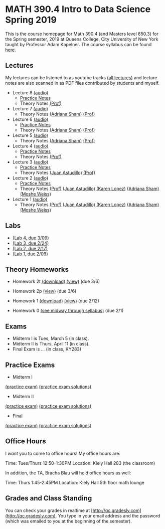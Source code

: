 # MATH 390.4 Intro to Data Science Spring 2019

This is the course homepage for Math 390.4 (and Masters level 650.3) for the Spring semester, 2019 at Queens College, City University of New York taught by Professor Adam Kapelner. The course syllabus can be found [here](https://github.com/kapelner/QC_Math_390.4_Spring_2019/blob/master/syllabus/syllabus.pdf).

## Lectures

My lectures can be listened to as youtube tracks [(all lectures)](https://www.youtube.com/playlist?list=) and lecture notes are also scanned in as PDF files contributed by students and myself.

<!--
* Presentation by [Max Sklar of Foursquare, Inc.](https://www.linkedin.com/in/max-sklar-b638464/) final day, May 28 [(audio)](https://youtu.be/TOId9Ey55MM) [(slides)](https://docs.google.com/presentation/d/1R4Us8pSTQoYW9UIonA_fwVz4dCT98D6W-tpJBqRXipE)
* Lecture 26 (Bonus)
  - [Practice Notes](https://github.com/kapelner/QC_Math_390.4_Spring_2019/blob/master/practice_lectures/lec26.Rmd)
* Lecture 25 [(audio)](https://youtu.be/EH8HIddui6E)
  - [Practice Notes](https://github.com/kapelner/QC_Math_390.4_Spring_2019/blob/master/practice_lectures/lec25.Rmd)
  - Theory Notes [(Prof)](https://github.com/kapelner/QC_Math_390.4_Spring_2019/blob/master/lectures/lec24kap.pdf) 
* Lecture 24 [(audio)](https://youtu.be/c6kaJL26a_c)
  - [Practice Notes](https://github.com/kapelner/QC_Math_390.4_Spring_2019/blob/master/practice_lectures/lec24.Rmd) 
  - Theory Notes [(Prof)](https://github.com/kapelner/QC_Math_390.4_Spring_2019/blob/master/lectures/lec24kap.pdf) 
* Lecture 23 [(audio)](https://youtu.be/VTQuwoUHv24)
  - [Practice Notes](https://github.com/kapelner/QC_Math_390.4_Spring_2019/blob/master/practice_lectures/lec23.Rmd) 
  - Theory Notes [(Prof)](https://github.com/kapelner/QC_Math_390.4_Spring_2019/blob/master/lectures/lec23kap.pdf)
* Lecture 22 [(audio)](https://youtu.be/-gdn0em3IcI)
  - [Practice Notes](https://github.com/kapelner/QC_Math_390.4_Spring_2019/blob/master/practice_lectures/lec22.Rmd) 
  - Theory Notes [(Prof)](https://github.com/kapelner/QC_Math_390.4_Spring_2019/blob/master/lectures/lec22kap.pdf)
* Lecture 21 [(audio)](https://youtu.be/bFuBCrvAtMU)
  - [Practice Notes](https://github.com/kapelner/QC_Math_390.4_Spring_2019/blob/master/practice_lectures/lec21.Rmd) 
  - Theory Notes [(Prof)](https://github.com/kapelner/QC_Math_390.4_Spring_2019/blob/master/lectures/lec20kap.pdf)
* Lecture 20 [(audio)](https://youtu.be/M7p9Ze4QdlQ)
  - [Practice Notes](https://github.com/kapelner/QC_Math_390.4_Spring_2019/blob/master/practice_lectures/lec20.Rmd) 
  - Theory Notes [(Ounon Kondi)](https://github.com/kapelner/QC_Math_390.4_Spring_2019/blob/master/lectures/lec20kondi.pdf) [(Prof)](https://github.com/kapelner/QC_Math_390.4_Spring_2019/blob/master/lectures/lec20kap.pdf)
* Lecture 19 [(audio)](https://youtu.be/bpKq1m7WPLw)
  - [Practice Notes](https://github.com/kapelner/QC_Math_390.4_Spring_2019/blob/master/practice_lectures/lec19.Rmd) 
  - Theory Notes [(Ounon Kondi)](https://github.com/kapelner/QC_Math_390.4_Spring_2019/blob/master/lectures/lec19kondi.pdf) [(Prof)](https://github.com/kapelner/QC_Math_390.4_Spring_2019/blob/master/lectures/lec19kap.pdf)
* Lecture 18 [(audio)](https://youtu.be/wIM9I1tdPX8)
  - Practice Notes [(Ounon Kondi)](https://github.com/kapelner/QC_Math_390.4_Spring_2019/blob/master/lectures/lec18kondi.pdf) [(Prof)](https://github.com/kapelner/QC_Math_390.4_Spring_2019/blob/master/practice_lectures/lec18.Rmd) 
  - Theory Notes [(Prof)](https://github.com/kapelner/QC_Math_390.4_Spring_2019/blob/master/lectures/lec18kap.pdf)
* Lecture 17 and Review [(audio)](https://youtu.be/Ee4H-wtHZ1w)
  - Theory Notes [(Prof)](https://github.com/kapelner/QC_Math_390.4_Spring_2019/blob/master/lectures/lec17kap.pdf)
* Lecture 16 [(audio)](https://youtu.be/JmcdaArfewE)
  - [Practice Notes](https://github.com/kapelner/QC_Math_390.4_Spring_2019/blob/master/practice_lectures/lec16.Rmd) 
  - Theory Notes [(Ounon Kondi)](https://github.com/kapelner/QC_Math_390.4_Spring_2019/blob/master/lectures/lec16kondi.pdf)  [(Prof)](https://github.com/kapelner/QC_Math_390.4_Spring_2019/blob/master/lectures/lec16kap.pdf)
* Lecture 15 [(audio)](https://youtu.be/AjTHZMqbZyk)
  - [Practice Notes](https://github.com/kapelner/QC_Math_390.4_Spring_2019/blob/master/practice_lectures/lec15.Rmd) 
  - Theory Notes [(Slava Takhalov)](https://github.com/kapelner/QC_Math_390.4_Spring_2019/blob/master/lectures/lec15tachalov.pdf) [(Ounon Kondi)](https://github.com/kapelner/QC_Math_390.4_Spring_2019/blob/master/lectures/lec15kondi.pdf) [(Prof)](https://github.com/kapelner/QC_Math_390.4_Spring_2019/blob/master/lectures/lec15kap.pdf)
* Lecture 14 [(audio)](https://youtu.be/jlQsMKCHUIA)
  - [Practice Notes](https://github.com/kapelner/QC_Math_390.4_Spring_2019/blob/master/practice_lectures/lec14.Rmd) 
  - Theory Notes [(Slava Takhalov)](https://github.com/kapelner/QC_Math_390.4_Spring_2019/blob/master/lectures/lec14tachalov.pdf) [(Ounon Kondi)](https://github.com/kapelner/QC_Math_390.4_Spring_2019/blob/master/lectures/lec14kondi.pdf) [(Prof)](https://github.com/kapelner/QC_Math_390.4_Spring_2019/blob/master/lectures/lec14kap.pdf)
* Lecture 13 [(audio)](https://youtu.be/ZsTEen-cVpI)
  - [Practice Notes](https://github.com/kapelner/QC_Math_390.4_Spring_2019/blob/master/practice_lectures/lec13.Rmd) 
  - Theory Notes [(Slava Takhalov)](https://github.com/kapelner/QC_Math_390.4_Spring_2019/blob/master/lectures/lec13tachalov.pdf) [(Prof)](https://github.com/kapelner/QC_Math_390.4_Spring_2019/blob/master/lectures/lec13kap.pdf)
* Lecture 12 [(audio)](https://youtu.be/T69-PuacArk)
  - Theory Notes [(Slava Takhalov)](https://github.com/kapelner/QC_Math_390.4_Spring_2019/blob/master/lectures/lec12tachalov.pdf) [(Ounon Kondi)](https://github.com/kapelner/QC_Math_390.4_Spring_2019/blob/master/lectures/lec12kondi.pdf) [(Darshan Patel)](https://github.com/kapelner/QC_Math_390.4_Spring_2019/blob/master/lectures/lec12patel.pdf) [(Prof)](https://github.com/kapelner/QC_Math_390.4_Spring_2019/blob/master/lectures/lec12kap.pdf)
* Lecture 11 [(audio)](https://youtu.be/LGdeP9CGD-Y)
  - [Practice Notes](https://github.com/kapelner/QC_Math_390.4_Spring_2019/blob/master/practice_lectures/lec11.Rmd) 
  - Theory Notes [(Slava Takhalov)](https://github.com/kapelner/QC_Math_390.4_Spring_2019/blob/master/lectures/lec11tachalov.pdf) [(Ounon Kondi)](https://github.com/kapelner/QC_Math_390.4_Spring_2019/blob/master/lectures/lec11kondi.pdf) [(Darshan Patel)](https://github.com/kapelner/QC_Math_390.4_Spring_2019/blob/master/lectures/lec11patel.pdf) [(Prof)](https://github.com/kapelner/QC_Math_390.4_Spring_2019/blob/master/lectures/lec11kap.pdf)
* Lecture 10 [(audio)](https://youtu.be/LUqKoFOiNtI)
  - [Practice Notes](https://github.com/kapelner/QC_Math_390.4_Spring_2019/blob/master/practice_lectures/lec10.Rmd) 
  - Theory Notes [(Slava Takhalov)](https://github.com/kapelner/QC_Math_390.4_Spring_2019/blob/master/lectures/lec10tachalov.pdf) [(Darshan Patel)](https://github.com/kapelner/QC_Math_390.4_Spring_2019/blob/master/lectures/lec10patel.pdf) [(Ounon Kondi)](https://github.com/kapelner/QC_Math_390.4_Spring_2019/blob/master/lectures/lec10kondi.pdf) [(Joseph Peltroche)](https://github.com/kapelner/QC_Math_390.4_Spring_2019/blob/master/lectures/lec10peltroche.pdf) [(Prof)](https://github.com/kapelner/QC_Math_390.4_Spring_2019/blob/master/lectures/lec10kap.pdf)
* Lecture 9 and Review [(audio)](https://youtu.be/W5QFFxv4hIk) 
  - [Practice Notes](https://github.com/kapelner/QC_Math_390.4_Spring_2019/blob/master/practice_lectures/lec09.Rmd) 
  - Theory Notes [(Slava Takhalov)](https://github.com/kapelner/QC_Math_390.4_Spring_2019/blob/master/lectures/lec09tachalov.pdf) [(Ounon Kondi)](https://github.com/kapelner/QC_Math_390.4_Spring_2019/blob/master/lectures/lec09kondi.pdf) [(Darshan Patel)](https://github.com/kapelner/QC_Math_390.4_Spring_2019/blob/master/lectures/lec09patel.pdf) [(Prof)](https://github.com/kapelner/QC_Math_390.4_Spring_2019/blob/master/lectures/lec09kap.pdf) -->
* Lecture 8 [(audio)](https://youtu.be/)
  - [Practice Notes](https://github.com/kapelner/QC_Math_390.4_Spring_2019/blob/master/practice_lectures/lec05.Rmd) 
  - Theory Notes [(Prof)](https://github.com/kapelner/QC_Math_390.4_Spring_2019/blob/master/lectures/lec08kap.pdf)
* Lecture 7 [(audio)](https://youtu.be/DFuQtuNfUeU)
  - Theory Notes [(Adriana Sham)](https://github.com/kapelner/QC_Math_390.4_Spring_2019/blob/master/lectures/lec07sham.pdf) [(Prof)](https://github.com/kapelner/QC_Math_390.4_Spring_2019/blob/master/lectures/lec07kap.pdf)
* Lecture 6 [(audio)](https://youtu.be/wyA5wm1wVG4)
  - [Practice Notes](https://github.com/kapelner/QC_Math_390.4_Spring_2019/blob/master/practice_lectures/lec04.Rmd) 
  - Theory Notes [(Adriana Sham)](https://github.com/kapelner/QC_Math_390.4_Spring_2019/blob/master/lectures/lec06sham.pdf) [(Prof)](https://github.com/kapelner/QC_Math_390.4_Spring_2019/blob/master/lectures/lec06kap.pdf)
* Lecture 5 [(audio)](https://youtu.be/x2OCEAxIWvw)
  - Theory Notes [(Adriana Sham)](https://github.com/kapelner/QC_Math_390.4_Spring_2019/blob/master/lectures/lec05sham.pdf) [(Prof)](https://github.com/kapelner/QC_Math_390.4_Spring_2019/blob/master/lectures/lec05kap.pdf)
* Lecture 4 [(audio)](https://youtu.be/2GfCHfuv4ao)
  - [Practice Notes](https://github.com/kapelner/QC_Math_390.4_Spring_2019/blob/master/practice_lectures/lec03.Rmd) 
  - Theory Notes [(Prof)](https://github.com/kapelner/QC_Math_390.4_Spring_2019/blob/master/lectures/lec04kap.pdf)
* Lecture 3 [(audio)](https://youtu.be/g7nHg-GkQYI)
  - [Practice Notes](https://github.com/kapelner/QC_Math_390.4_Spring_2019/blob/master/practice_lectures/lec02.Rmd)
  - Theory Notes [(Juan Astudillo)](https://github.com/kapelner/QC_Math_390.4_Spring_2019/blob/master/lectures/lec03astudillo.pdf) [(Prof)](https://github.com/kapelner/QC_Math_390.4_Spring_2019/blob/master/lectures/lec03kap.pdf)
* Lecture 2 [(audio)](https://youtu.be/QTdOB63WB3g)
  - [Practice Notes](https://github.com/kapelner/QC_Math_390.4_Spring_2019/blob/master/practice_lectures/lec01.Rmd)
  - Theory Notes [(Prof)](https://github.com/kapelner/QC_Math_390.4_Spring_2019/blob/master/lectures/lec02kap.pdf) [(Juan Astudillo)](https://github.com/kapelner/QC_Math_390.4_Spring_2019/blob/master/lectures/lec02astudillo.pdf) [(Karen Lopez)](https://github.com/kapelner/QC_Math_390.4_Spring_2019/blob/master/lectures/lec02lopez.pdf) [(Adriana Sham)](https://github.com/kapelner/QC_Math_390.4_Spring_2019/blob/master/lectures/lec02sham.pdf) [(Moshe Weiss)](https://github.com/kapelner/QC_Math_390.4_Spring_2019/blob/master/lectures/lec02weiss.pdf)
* Lecture 1 [(audio)](https://youtu.be/lpohkUOOn8I) 
  - Theory Notes [(Prof)](https://github.com/kapelner/QC_Math_390.4_Spring_2019/blob/master/lectures/lec01kap.pdf) [(Juan Astudillo)](https://github.com/kapelner/QC_Math_390.4_Spring_2019/blob/master/lectures/lec01astudillo.pdf) [(Karen Lopez)](https://github.com/kapelner/QC_Math_390.4_Spring_2019/blob/master/lectures/lec01lopez.pdf) [(Adriana Sham)](https://github.com/kapelner/QC_Math_390.4_Spring_2019/blob/master/lectures/lec01sham.pdf) [(Moshe Weiss)](https://github.com/kapelner/QC_Math_390.4_Spring_2019/blob/master/lectures/lec01weiss.pdf)

## Labs

* [(Lab 4, due 3/09)](https://github.com/kapelner/QC_Math_390.4_Spring_2019/blob/master/labs/lab04.Rmd)
* [(Lab 3, due 2/24)](https://github.com/kapelner/QC_Math_390.4_Spring_2019/blob/master/labs/lab03.Rmd)
* [(Lab 2, due 2/17)](https://github.com/kapelner/QC_Math_390.4_Spring_2019/blob/master/labs/lab02.Rmd)
* [(Lab 1, due 2/09)](https://github.com/kapelner/QC_Math_390.4_Spring_2019/blob/master/labs/lab01.Rmd)

## Theory Homeworks

<!--
* Homework 5t [(download)](https://github.com/kapelner/QC_Math_390.4_Spring_2019/blob/master/homeworks/hw05/hw05t.pdf?raw=true) [(view)](https://github.com/kapelner/QC_Math_390.4_Spring_2019/blob/master/homeworks/hw05/hw05t.pdf) (due 5/18)
* Homework 4t [(download)](https://github.com/kapelner/QC_Math_390.4_Spring_2019/blob/master/homeworks/hw04/hw04t.pdf?raw=true) [(view)](https://github.com/kapelner/QC_Math_390.4_Spring_2019/blob/master/homeworks/hw04/hw04t.pdf) (due 5/7)
* Homework 3p [(view)](https://github.com/kapelner/QC_Math_390.4_Spring_2019/blob/master/homeworks/hw03/hw03p.Rmd) (due 4/13)
* Homework 3t [(download)](https://github.com/kapelner/QC_Math_390.4_Spring_2019/blob/master/homeworks/hw03/hw03t.pdf?raw=true) [(view)](https://github.com/kapelner/QC_Math_390.4_Spring_2019/blob/master/homeworks/hw03/hw03t.pdf) (due 3/23)-->
* Homework 2t [(download)](https://github.com/kapelner/QC_Math_390.4_Spring_2019/blob/master/homeworks/hw02/hw02t.pdf?raw=true) [(view)](https://github.com/kapelner/QC_Math_390.4_Spring_2019/blob/master/homeworks/hw02/hw02t.pdf) (due 3/6)
* Homework 2p [(view)](https://github.com/kapelner/QC_Math_390.4_Spring_2019/blob/master/homeworks/hw02/hw02p.Rmd) (due 3/6)
* Homework 1 [(download)](https://github.com/kapelner/QC_Math_390.4_Spring_2019/blob/master/homeworks/hw01/hw01t.pdf?raw=true) [(view)](https://github.com/kapelner/QC_Math_390.4_Spring_2019/blob/master/homeworks/hw01/hw01t.pdf) (due 2/12)

* Homework 0 [(see midway through syllabus)](https://github.com/kapelner/QC_Math_390.4_Spring_2019/blob/master/syllabus/syllabus.pdf?raw=true) (due 2/1)

## Exams

* Midterm I is Tues, March 5 (in class).
* Midterm II is Thurs, April 11 (in class).
* Final Exam is ...  (in class, KY283)



## Practice Exams

* Midterm I

[(practice exam)](https://github.com/kapelner/QC_Math_390.4_Spring_2018/blob/master/exams/midterm1/midterm1.pdf) [(practice exam solutions)](https://github.com/kapelner/QC_Math_390.4_Spring_2018/blob/master/exams/midterm1/midterm1_solutions.pdf)

* Midterm II

[(practice exam)](https://github.com/kapelner/QC_Math_390.4_Spring_2018/blob/master/exams/midterm2/midterm2.pdf) [(practice exam solutions)](https://github.com/kapelner/QC_Math_390.4_Spring_2018/blob/master/exams/midterm2/midterm2_solutions.pdf)

* Final

[(practice exam)](https://github.com/kapelner/QC_Math_390.4_Spring_2018/blob/master/exams/final/final.pdf) [(practice exam solutions)](https://github.com/kapelner/QC_Math_390.4_Spring_2018/blob/master/exams/final/final_solutions.pdf)

## Office Hours

I *want* you to come to office hours! My office hours are:

Time: Tues/Thurs 12:50-1:30PM
Location: Kiely Hall 283 (the classroom)

In addition, the TA, Bracha Blau will hold office hours as well:

Time: Thurs 1:45-2:45PM
Location: Kiely Hall 5th floor math lounge

## Grades and Class Standing

You can check your grades in realtime at [http://qc.gradesly.com](http://qc.gradesly.com). You type in your email address and the password (which was emailed to you at the beginning of the semester).

